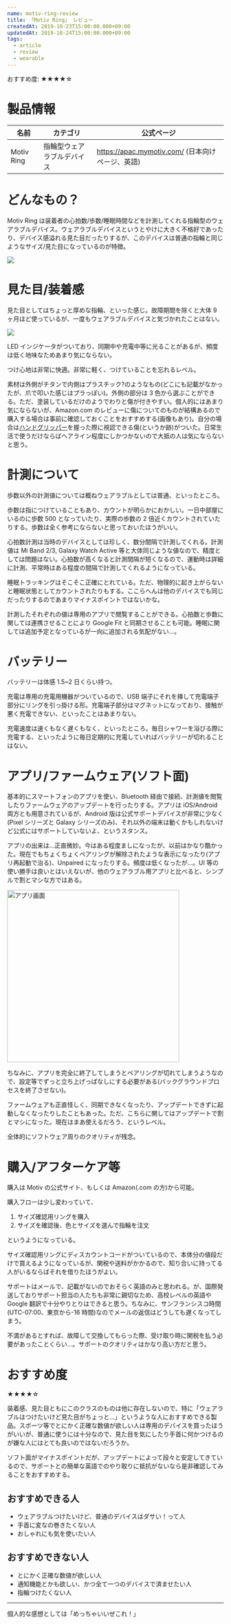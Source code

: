 ```yaml
---
name: motiv-ring-review
title: 「Motiv Ring」 レビュー
createdAt: 2019-10-23T15:00:00.000+09:00
updatedAt: 2019-10-24T15:00:00.000+09:00
tags:
  - article
  - review
  - wearable
---
```


おすすめ度: ★★★★☆

# 製品情報

| 名前       | カテゴリ                   | 公式ページ                                         |
| ---------- | -------------------------- | -------------------------------------------------- |
| Motiv Ring | 指輪型ウェアラブルデバイス | <https://apac.mymotiv.com/> (日本向けページ、英語) |

# どんなもの？

Motiv Ring は装着者の心拍数/歩数/睡眠時間などを計測してくれる指輪型のウェアラブルデバイス。ウェアラブルデバイスというとやけに大きく不格好であったり、デバイス感溢れる見た目だったりするが、このデバイスは普通の指輪と同じようなサイズ/見た目になっているのが特徴。

<a href="/images/motiv-ring-review/ring.jpg" target="_blank">
  <picture>
    <source srcset="/images/motiv-ring-review/ring.webp" type="image/webp"/>
    <img src="/images/motiv-ring-review/ring.jpg"/>
  </picture>
</a>

# 見た目/装着感

見た目としてはちょっと厚めな指輪、といった感じ。故障期間を除くと大体 9 ヶ月ほど使っているが、一度もウェアラブルデバイスと気づかれたことはない。

<picture>
  <source srcset="/images/motiv-ring-review/fit.webp" type="image/webp"/>
  <img src="/images/motiv-ring-review/fit.jpg"/>
</picture>

LED インジケータがついており、同期中や充電中等に光ることがあるが、頻度は低く地味なためあまり気にならない。

つけ心地は非常に快適。非常に軽く、つけていることを忘れるレベル。

素材は外側がチタンで内側はプラスチック?のようなもの(どこにも記載がなかったが、爪で叩いた感じはプラっぽい)。外側の部分は 3 色から選ぶことができる。ただ、塗装しているだけのようでわりと傷が付きやすい。個人的にはあまり気にならないが、Amazon.com のレビューに傷についてのものが結構あるので購入する場合は事前に確認しておくことをおすすめする(画像もあり)。自分の場合は[ハンドグリッパー](http://www.ironmind.com/product-info/grip-strength-training-tools/captains-of-crush-grippers/)を握った際に視認できる傷(というか跡)がついた。日常生活で使うだけならばヘアライン程度にしかつかないので大抵の人は気にならないと思う。

# 計測について

歩数以外の計測値については概ねウェアラブルとしては普通、といったところ。

歩数は指につけていることもあり、カウントが明らかにおかしい。一日中部屋にいるのに歩数 500 となっていたり、実際の歩数の 2 倍近くカウントされていたりする。歩数は全く参考にならないと思っておいたほうがいい。

心拍数計測は当時のデバイスとしては珍しく、数分間隔で計測してくれる。計測値は Mi Band 2/3, Galaxy Watch Active 等と大体同じような値なので、精度としては問題はない。心拍数が高くなると計測間隔が短くなるので、運動時は詳細に計測、平常時はある程度の間隔で計測してくれるようになっている。

睡眠トラッキングはそこそこ正確にとれている。ただ、物理的に起き上がらないと睡眠状態としてカウントされたりもする。ここらへんは他のデバイスでも同じだったりするのであまりマイナスポイントではないかな。

計測したそれぞれの値は専用のアプリで閲覧することができる。心拍数と歩数に関しては連携させることにより Google Fit と同期させることも可能。睡眠に関しては追加予定となっているが一向に追加される気配がない...。

# バッテリー

バッテリーは体感 1.5~2 日くらい持つ。

充電は専用の充電用機器がついているので、USB 端子にそれを挿して充電端子部分にリングを引っ掛ける形。充電端子部分はマグネットになっており、接触が悪く充電できない、といったことはあまりない。

充電速度は速くもなく遅くもなく、といったところ。毎日シャワーを浴びる際に充電する、といったように毎日定期的に充電していればバッテリーが切れることはない。

# アプリ/ファームウェア(ソフト面)

基本的にスマートフォンのアプリを使い、Bluetooth 経由で接続、計測値を閲覧したりファームウェアのアップデートを行ったりする。アプリは iOS/Android 両方とも用意されているが、Android 版は公式サポートデバイスが非常に少なく(Pixel シリーズと Galaxy シリーズのみ)、それ以外の端末は動くかもしれないけど公式にはサポートしていないよ、というスタンス。

アプリの出来は...正直微妙。今はある程度ましになったが、以前はかなり酷かった。現在でもちょくちょくペアリングが解除されたような表示になったり(アプリ再起動で治る)、Unpaired になったりする。頻度は低くなったが...。UI 等の使い勝手は良いとはいえないが、他のウェアラブル用アプリと比べると、シンプルで割とマシな方ではある。

<a href="/images/motiv-ring-review/app-screenshot.jpg" target="_blank"><img src="/images/motiv-ring-review/app-screenshot.jpg" alt="アプリ画面" height="400"/></a>

ちなみに、アプリを完全に終了してしまうとペアリングが切れてしまうようなので、設定等でずっと立ち上げっぱなしにする必要がある(バックグラウンドプロセスを終了させない)。

ファームウェアも正直怪しく、同期できなくなったり、アップデートできずに起動しなくなったりしたこともあった。ただ、こちらに関してはアップデートで割とマシになった。現在はまあ使えるだろう、というレベル。

全体的にソフトウェア周りのクオリティが残念。

# 購入/アフターケア等

購入は Motiv の公式サイト、もしくは Amazon(.com の方)から可能。

購入フローは少し変わっていて、

1. サイズ確認用リングを購入
1. サイズを確認後、色とサイズを選んで指輪を注文

というようになっている。

サイズ確認用リングにディスカウントコードがついているので、本体分の値段だけで買えるようになっているが、関税や送料がかかるので、知り合いに持ってる人がいるならばそれを借りたほうがよい。

サポートはメールで、記載がないのでおそらく英語のみと思われる。が、国際発送しておりサポート担当の人たちも非常に親切なため、高校レベルの英語や Google 翻訳で十分やりとりはできると思う。ちなみに、サンフランシスコ時間(UTC-07:00、東京から-16 時間)なのでメールの返信はどうしても遅くなってしまう。

不満があるとすれば、故障して交換してもらった際、受け取り時に関税を払う必要があったことくらい...。サポートのクオリティはかなり高い方だと思う。

# おすすめ度

★★★★☆

装着感、見た目ともにこのクラスのものは他に存在しないので、特に「ウェアラブルはつけたいけど見た目がちょっと...」というような人におすすめできる製品。スポーツ等でとにかく正確な数値が欲しい人は専用のデバイスを買ったほうがいいが、普通に使うには十分なので、見た目を気にしたり手首に何かつけるのが嫌な人にはとても良いのではないだろうか。

ソフト面がマイナスポイントだが、アップデートによって段々と安定してきているので、サポートとの簡単な英語でのやり取りに抵抗がないなら是非確認してみることをおすすめする。

## おすすめできる人

- ウェアラブルつけたいけど、普通のデバイスはダサい！って人
- 手首に変なの巻きたくない人
- おしゃれにも気を使いたい人

## おすすめできない人

- とにかく正確な数値が欲しい人
- 通知機能とかも欲しい、かつ全て一つのデバイスで済ませたい人
- 指輪つけたくない人

---

個人的な感想としては「めっちゃいいぜこれ！」
